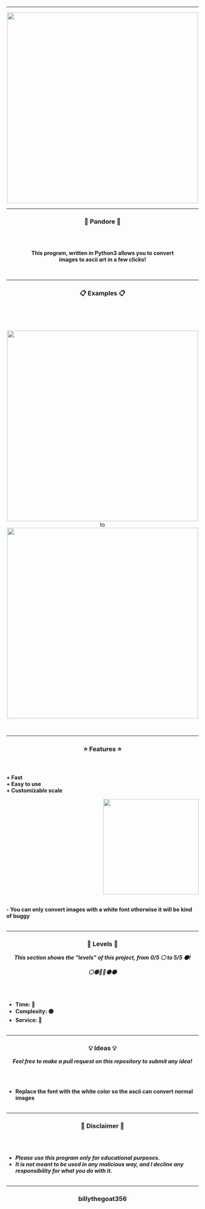 -----

<p align="center">
<img src="https://repository-images.githubusercontent.com/405202771/4d2005fd-b5f3-4a19-8fce-fad952163d70", width="500", height="500">
</p>

-----

### <p align="center">🐉 Pandore 🐉</p>

<br><br>
<p align="center">
<strong>
This program, written in Python3 allows you to convert
<br>
images to ascii art in a few clicks!
</strong>
</p>
<br>

-----

### <p align="center">📋 Examples 📋</p>

<br><br><br>
<p align="center">
<img src="https://cdn.discordapp.com/attachments/892840615732195340/909217885870784512/image.jpg" width="500", height="500">
to
<img src="https://cdn.discordapp.com/attachments/892840615732195340/909218076543840327/unknown.png" width="500", height="500">
</p>
<br>

-----

### <p align="center">⭐ Features ⭐</p>

<br><br>
<strong>+ Fast</strong>
<br>
<strong>+ Easy to use</strong>
<br>
<strong>+ Customizable scale</strong>
<br>

<p align="right">
<img src="https://repository-images.githubusercontent.com/405202771/4d2005fd-b5f3-4a19-8fce-fad952163d70" width="250", height="250">
</p>

<br>
<strong>- You can only convert images with a white font otherwise it will be kind of buggy</strong>
<br><br>

-----

### <p align="center">🎯 Levels 🎯</p>

<p align="center"><strong><i>This section shows the "levels" of this project, from 0/5 ⚪ to 5/5 ⚫!</i></strong</p>
<p align="center"><strong><i>⚪🟢🔵🔴🟣⚫</i></strong</p>

<br><br>
* Time: 🔵
* Complexity: 🟣
* Service: 🔴
<br><br>

-----

### <p align="center">💡 Ideas 💡</p>

<p align="center"><strong><i>Feel free to make a pull request on this repository to submit any idea!</i></strong</p>

<br><br>
* Replace the font with the white color so the ascii can convert normal images
<br><br>

-----

### <p align="center">📌 Disclaimer 📌</p>

<br><br>
* ***Please use this program only for educational purposes.***
* ***It is not meant to be used in any malicious way, and I decline any responsibility for what you do with it.***
<br><br>

-----

### <p align="center">billythegoat356</p>
